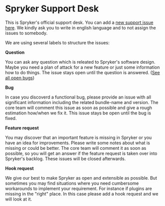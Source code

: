 # Spryker Support Desk
This is Spryker's official support desk. You can add a [new support issue here](https://github.com/spryker/support/issues/new). We kindly ask you to write in english language and to not assign the issues to somebody.

We are using several labels to structure the issues:

**Question** 

You can ask any question which is releated to Spryker's software design. Maybe you need a plan of attack for a new feature or just some information how to do things. The issue stays open until the question is answered. ([See all open bugs](https://github.com/spryker/support/labels/Bug))

**Bug**

In case you discoverd a functional bug, please provide an issue with all significant information including the related bundle-name and version. The core team will comment this issue as soon as possible and give a rough estimation how/when we fix it. This issue stays be open until the bug is fixed.

**Feature request**

You may discover that an important feature is missing in Spryker or you have an idea for improvements. Please write some notes about what is missing or could be better. The core team will comment it as soon as possible, so you will get an answer if the feature request is taken over into Spryker's backlog. These issues will be closed afterwards.

**Hook request**

We give our best to make Spryker as open and extensible as possible. But sometimes you may find situations where you need cumbersome workarounds to implement your requirement. For instance if plugins are missing in the "right" place. In this case please add a hook request and we will look at it.
